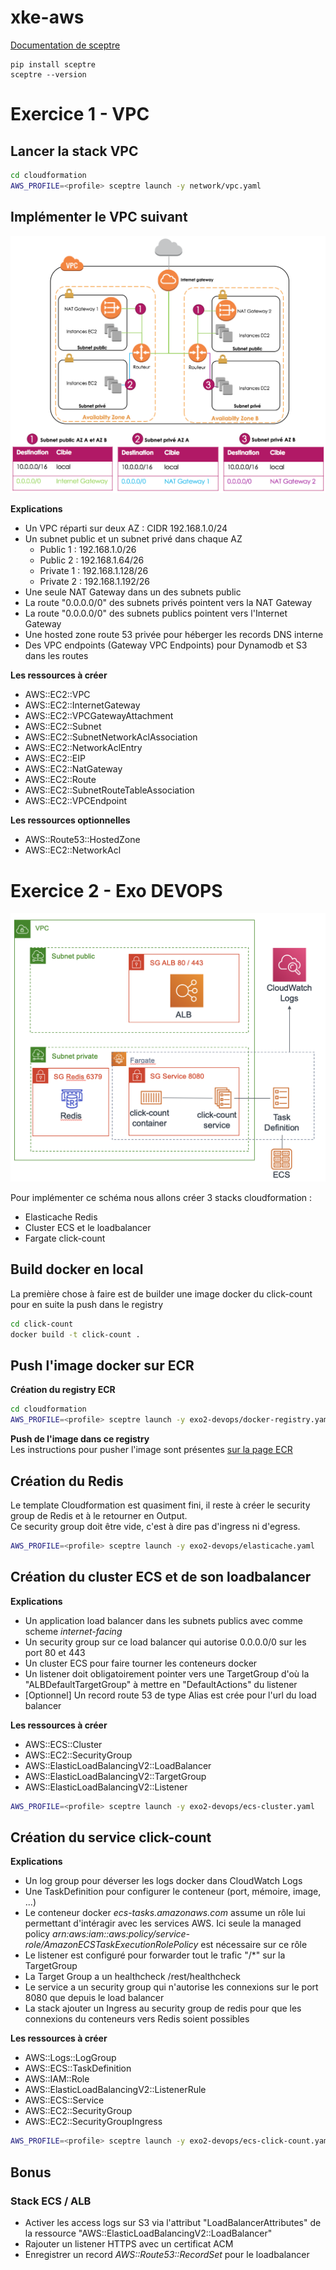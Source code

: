 # xke-aws

[Documentation de sceptre](https://sceptre.cloudreach.com/latest/docs/get_started.html)
```
pip install sceptre
sceptre --version
```


# Exercice 1 - VPC
## Lancer la stack VPC
```bash
cd cloudformation
AWS_PROFILE=<profile> sceptre launch -y network/vpc.yaml
```

## Implémenter le VPC suivant
![alt text](documentation/vpc.png "VPC")

**Explications**
* Un VPC réparti sur deux AZ : CIDR 192.168.1.0/24
* Un subnet public et un subnet privé dans chaque AZ
    * Public 1 : 192.168.1.0/26
    * Public 2 : 192.168.1.64/26
    * Private 1 : 192.168.1.128/26 
    * Private 2 : 192.168.1.192/26
* Une seule NAT Gateway dans un des subnets public
* La route "0.0.0.0/0" des subnets privés pointent vers la NAT Gateway
* La route "0.0.0.0/0" des subnets publics pointent vers l'Internet Gateway
* Une hosted zone route 53 privée pour héberger les records DNS interne
* Des VPC endpoints (Gateway VPC Endpoints) pour Dynamodb et S3 dans les routes  

**Les ressources à créer**
* AWS::EC2::VPC
* AWS::EC2::InternetGateway
* AWS::EC2::VPCGatewayAttachment
* AWS::EC2::Subnet
* AWS::EC2::SubnetNetworkAclAssociation
* AWS::EC2::NetworkAclEntry
* AWS::EC2::EIP
* AWS::EC2::NatGateway
* AWS::EC2::Route
* AWS::EC2::SubnetRouteTableAssociation
* AWS::EC2::VPCEndpoint

**Les ressources optionnelles**
* AWS::Route53::HostedZone 
* AWS::EC2::NetworkAcl


# Exercice 2 - Exo DEVOPS

![alt text](documentation/ecs.png "ECS")

Pour implémenter ce schéma nous allons créer 3 stacks cloudformation :
 * Elasticache Redis
 * Cluster ECS et le loadbalancer
 * Fargate click-count

## Build docker en local
La première chose à faire est de builder une image docker du click-count pour en suite la push dans le registry
```bash
cd click-count
docker build -t click-count .
```

## Push l'image docker sur ECR
**Création du registry ECR**
```bash
cd cloudformation
AWS_PROFILE=<profile> sceptre launch -y exo2-devops/docker-registry.yaml
```

**Push de l'image dans ce registry**  
Les instructions pour pusher l'image sont présentes [sur la page ECR](https://eu-west-1.console.aws.amazon.com/ecr/repositories/click-count/?region=eu-west-1)



## Création du Redis
Le template Cloudformation est quasiment fini, il reste à créer le security group de Redis et à le retourner en Output.  
Ce security group doit être vide, c'est à dire pas d'ingress ni d'egress.
 
```bash
AWS_PROFILE=<profile> sceptre launch -y exo2-devops/elasticache.yaml
```


## Création du cluster ECS et de son loadbalancer

**Explications**
 * Un application load balancer dans les subnets publics avec comme scheme *internet-facing*
 * Un security group sur ce load balancer qui autorise 0.0.0.0/0 sur les port 80 et 443
 * Un cluster ECS pour faire tourner les conteneurs docker
 * Un listener doit obligatoirement pointer vers une TargetGroup d'où la "ALBDefaultTargetGroup" à mettre en "DefaultActions" du listener
 * [Optionnel] Un record route 53 de type Alias est crée pour l'url du load balancer

**Les ressources à créer**
 * AWS::ECS::Cluster
 * AWS::EC2::SecurityGroup
 * AWS::ElasticLoadBalancingV2::LoadBalancer
 * AWS::ElasticLoadBalancingV2::TargetGroup
 * AWS::ElasticLoadBalancingV2::Listener

```bash
AWS_PROFILE=<profile> sceptre launch -y exo2-devops/ecs-cluster.yaml
```
 
## Création du service click-count

**Explications**
 * Un log group pour déverser les logs docker dans CloudWatch Logs
 * Une TaskDefinition pour configurer le conteneur (port, mémoire, image, ...)
 * Le conteneur docker *ecs-tasks.amazonaws.com* assume un rôle lui permettant d'intéragir avec les services AWS. Ici seule la managed policy *arn:aws:iam::aws:policy/service-role/AmazonECSTaskExecutionRolePolicy* est nécessaire sur ce rôle
 * Le listener est configuré pour forwarder tout le trafic "/*" sur la TargetGroup
 * La Target Group a un healthcheck /rest/healthcheck 
 * Le service a un security group qui n'autorise les connexions sur le port 8080 que depuis le load balancer
 * La stack ajouter un Ingress au security group de redis pour que les connexions du conteneurs vers Redis soient possibles
 
**Les ressources à créer**
 * AWS::Logs::LogGroup
 * AWS::ECS::TaskDefinition
 * AWS::IAM::Role
 * AWS::ElasticLoadBalancingV2::ListenerRule
 * AWS::ECS::Service
 * AWS::EC2::SecurityGroup
 * AWS::EC2::SecurityGroupIngress
 

```bash
AWS_PROFILE=<profile> sceptre launch -y exo2-devops/ecs-click-count.yaml
```

## Bonus
### Stack ECS / ALB
 * Activer les access logs sur S3 via l'attribut "LoadBalancerAttributes" de la ressource "AWS::ElasticLoadBalancingV2::LoadBalancer"
 * Rajouter un listener HTTPS avec un certificat ACM
 * Enregistrer un record *AWS::Route53::RecordSet* pour le loadbalancer 
